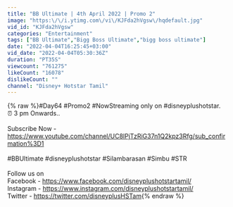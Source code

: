 ```yaml
---
title: "BB Ultimate | 4th April 2022 | Promo 2"
image: "https:\/\/i.ytimg.com\/vi\/KJFda2hVgsw\/hqdefault.jpg"
vid_id: "KJFda2hVgsw"
categories: "Entertainment"
tags: ["BB Ultimate","Bigg Boss Ultimate","bigg boss ultimate"]
date: "2022-04-04T16:25:45+03:00"
vid_date: "2022-04-04T05:30:36Z"
duration: "PT35S"
viewcount: "761275"
likeCount: "16078"
dislikeCount: ""
channel: "Disney+ Hotstar Tamil"
---
```

{% raw %}#Day64 #Promo2 #NowStreaming only on #disneyplushotstar.<br />⏰ 3 pm Onwards..<br /><br />Subscribe Now - <a rel="nofollow" target="blank" href="https://www.youtube.com/channel/UC8lPjTzRiG37n1Q2kpz3Rfg/sub_confirmation%3D1">https://www.youtube.com/channel/UC8lPjTzRiG37n1Q2kpz3Rfg/sub_confirmation%3D1</a><br /><br />#BBUltimate #disneyplushotstar #Silambarasan #Simbu #STR<br /><br />Follow us on <br />Facebook - <a rel="nofollow" target="blank" href="https://www.facebook.com/disneyplushotstartamil/">https://www.facebook.com/disneyplushotstartamil/</a><br />Instagram - <a rel="nofollow" target="blank" href="https://www.instagram.com/disneyplushotstartamil/">https://www.instagram.com/disneyplushotstartamil/</a><br />Twitter - <a rel="nofollow" target="blank" href="https://twitter.com/disneyplusHSTam">https://twitter.com/disneyplusHSTam</a>{% endraw %}
